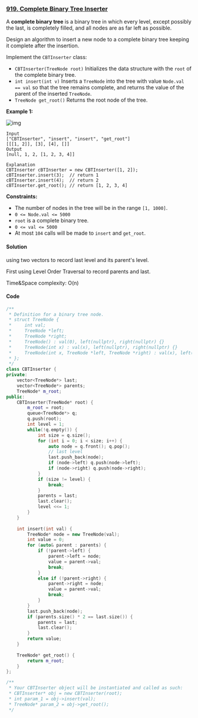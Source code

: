 ### [919. Complete Binary Tree Inserter](https://leetcode.com/problems/complete-binary-tree-inserter/)

A **complete binary tree** is a binary tree in which every level, except possibly the last, is completely filled, and all nodes are as far left as possible.

Design an algorithm to insert a new node to a complete binary tree keeping it complete after the insertion.

Implement the `CBTInserter` class:

- `CBTInserter(TreeNode root)` Initializes the data structure with the `root` of the complete binary tree.
- `int insert(int v)` Inserts a `TreeNode` into the tree with value `Node.val == val` so that the tree remains complete, and returns the value of the parent of the inserted `TreeNode`.
- `TreeNode get_root()` Returns the root node of the tree.

 

**Example 1:**

![img](https://assets.leetcode.com/uploads/2021/08/03/lc-treeinsert.jpg)

```
Input
["CBTInserter", "insert", "insert", "get_root"]
[[[1, 2]], [3], [4], []]
Output
[null, 1, 2, [1, 2, 3, 4]]

Explanation
CBTInserter cBTInserter = new CBTInserter([1, 2]);
cBTInserter.insert(3);  // return 1
cBTInserter.insert(4);  // return 2
cBTInserter.get_root(); // return [1, 2, 3, 4]
```

 

**Constraints:**

- The number of nodes in the tree will be in the range `[1, 1000]`.
- `0 <= Node.val <= 5000`
- `root` is a complete binary tree.
- `0 <= val <= 5000`
- At most `104` calls will be made to `insert` and `get_root`.

#### Solution

using two vectors to record last level and its parent's level.

First using Level Order Traversal to record parents and last.

Time&Space complexity: O(n)

#### Code

```c++
/**
 * Definition for a binary tree node.
 * struct TreeNode {
 *     int val;
 *     TreeNode *left;
 *     TreeNode *right;
 *     TreeNode() : val(0), left(nullptr), right(nullptr) {}
 *     TreeNode(int x) : val(x), left(nullptr), right(nullptr) {}
 *     TreeNode(int x, TreeNode *left, TreeNode *right) : val(x), left(left), right(right) {}
 * };
 */
class CBTInserter {
private:
    vector<TreeNode*> last;
    vector<TreeNode*> parents;
    TreeNode* m_root;
public:
    CBTInserter(TreeNode* root) {
        m_root = root;
        queue<TreeNode*> q;
        q.push(root);
        int level = 1;
        while(!q.empty()) {
            int size = q.size();
            for (int i = 0; i < size; i++) {
                auto node = q.front(); q.pop();
                // last level
                last.push_back(node);
                if (node->left) q.push(node->left);
                if (node->right) q.push(node->right);
            }
            if (size != level) {
                break;
            }
            parents = last;
            last.clear();
            level <<= 1;
        }
    }
    
    int insert(int val) {
        TreeNode* node = new TreeNode(val);
        int value = 0;
        for (auto& parent : parents) {
            if (!parent->left) {
                parent->left = node;
                value = parent->val;
                break;
            }
            else if (!parent->right) {
                parent->right = node;
                value = parent->val;
                break;
            }
        }
        last.push_back(node);
        if (parents.size() * 2 == last.size()) {
            parents = last;
            last.clear();
        }
        return value;
    }
    
    TreeNode* get_root() {
        return m_root;
    }
};

/**
 * Your CBTInserter object will be instantiated and called as such:
 * CBTInserter* obj = new CBTInserter(root);
 * int param_1 = obj->insert(val);
 * TreeNode* param_2 = obj->get_root();
 */
```



